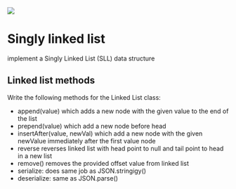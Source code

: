 <img src="https://travis-ci.com/mrebb/data-structures-and-algorithms.svg?branch=lab-5">

# Singly linked list
implement a Singly Linked List (SLL) data structure

## Linked list methods
Write the following methods for the Linked List class:
* append(value) which adds a new node with the given value to the end of the list
* prepend(value) which add a new node before head
* insertAfter(value, newVal) which add a new node with the given newValue immediately after the first value node
* reverse reverses linked list with head point to null and tail point to head in a new list
* remove() removes the provided offset value from linked list
* serialize: does same job as JSON.stringigy()
* deserialize: same as JSON.parse()